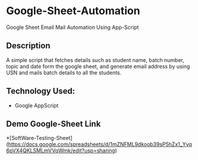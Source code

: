 # Google-Sheet-Automation
Google Sheet Email  Mail Automation  Using App-Script 

## Description
A simple script that fetches details such as student name, batch number, topic and date form the google sheet, and generate email address by using USN
and mails batch details to all the students.

## Technology Used:
* Google AppScript

## Demo Google-Sheet Link
*[SoftWare-Testing-Sheet] (https://docs.google.com/spreadsheets/d/1mZNFML9dkoob39sP5hZx1_Yvq6pVX4QKLSMLmVVqWmk/edit?usp=sharing)